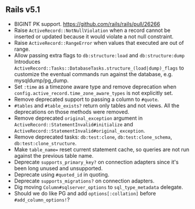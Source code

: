 
## Rails v5.1

* BIGINT PK support. https://github.com/rails/rails/pull/26266
* Raise `ActiveRecord::NotNullViolation` when a record cannot be inserted
  or updated because it would violate a not null constraint.
* Raise `ActiveRecord::RangeError` when values that executed are out of range.
* Allow passing extra flags to `db:structure:load` and `db:structure:dump`
  Introduces `ActiveRecord::Tasks::DatabaseTasks.structure_(load|dump)_flags` to customize the
  eventual commands run against the database, e.g. mysqldump/pg_dump.
* Set `:time` as a timezone aware type and remove deprecation when
  `config.active_record.time_zone_aware_types` is not explicitly set.
* Remove deprecated support to passing a column to `#quote`.
* `#tables` and `#table_exists?` return only tables and not views.
  All the deprecations on those methods were removed.
* Remove deprecated `original_exception` argument in `ActiveRecord::StatementInvalid#initialize`
  and `ActiveRecord::StatementInvalid#original_exception`.
* Remove deprecated tasks: `db:test:clone`, `db:test:clone_schema`, `db:test:clone_structure`.
* Make `table_name=` reset current statement cache,
  so queries are not run against the previous table name.
* Deprecate `supports_primary_key?` on connection adapters since it's
  been long unused and unsupported.
* Deprecate using `#quoted_id` in quoting.
* Deprecate `supports_migrations?` on connection adapters.
* Dig moving `Column#sqlserver_options` to `sql_type_metadata` delegate.
* Should we do like PG and add `options[:collation]` before `#add_column_options!`?
